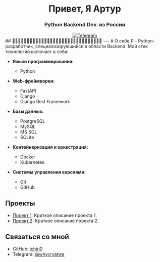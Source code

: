 <div id="header" align="center">
    <h1>Привет, Я Артур </h1>
    <h3>Python Backend Dev. из России</h3>
</div>

<div id="socials" align="center">
  <a href="[telegram-url](https://t.me/whycryatwa)">
    <img src="https://img.shields.io/badge/Telegram-blue?style=for-the-badge&logo=telegram&logoColor=white" alt="Telegram"/>
  </a>
</div>
## 🔄🔄🔄🔄🔄🔄🔄🔄🔄🔄🔄🔄🔄🔄🔄🔄🔄🔄🔄🔄🔄🔄🔄🔄🔄🔄🔄🔄🔄🔄🔄
---
# О себе
Я - Python-разработчик, специализирующийся в области Backend. Мой стек технологий включает в себя:

- **Языки программирования:**
  - Python

- **Web-фреймворки:**
  - FastAPI
  - Django
  - Django Rest Framework

- **Базы данных:**
  - PostgreSQL
  - MySQL
  - MS SQL
  - SQLite

- **Контейнеризация и оркестрация:**
  - Docker
  - Kubernetes

- **Системы управления версиями:**
  - Git
  - GitHub
    
## Проекты
- [Проект 1](ссылка_на_проект_1): Краткое описание проекта 1.
- [Проект 2](ссылка_на_проект_2): Краткое описание проекта 2.

## Связаться со мной
- GitHub: [ichiri0]([ссылка_на_ваш_профиль](https://github.com/ichiri0))
- Telegram: [@whycryatwa](https://t.me/whycryatwa)

